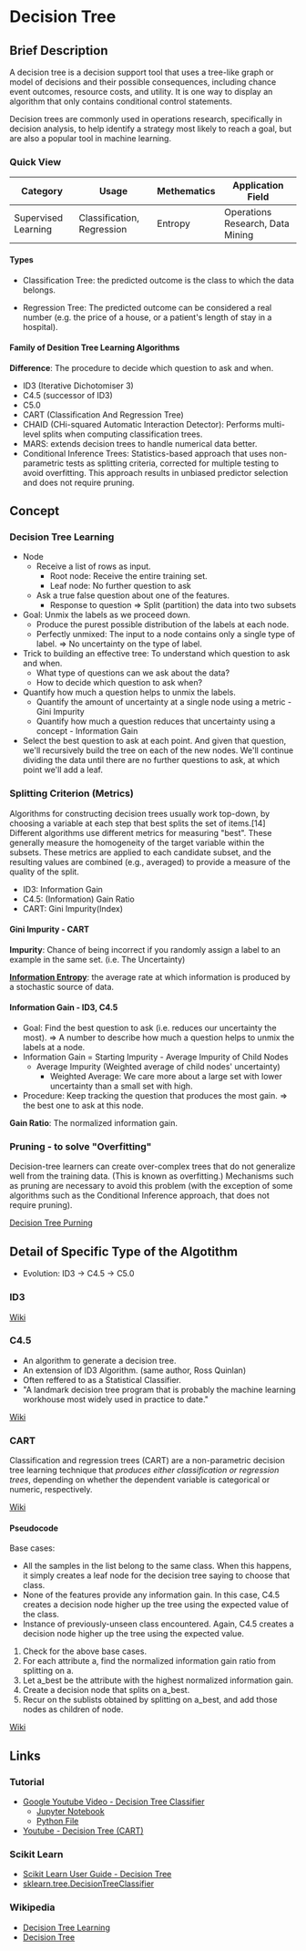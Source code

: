 # Decision Tree

## Brief Description

A decision tree is a decision support tool that uses a tree-like graph or model of decisions and their possible consequences, including chance event outcomes, resource costs, and utility. It is one way to display an algorithm that only contains conditional control statements.

Decision trees are commonly used in operations research, specifically in decision analysis, to help identify a strategy most likely to reach a goal, but are also a popular tool in machine learning.

### Quick View

| Category            | Usage                      | Methematics | Application Field                |
| ------------------- | -------------------------- | ----------- | -------------------------------- |
| Supervised Learning | Classification, Regression | Entropy     | Operations Research, Data Mining |

#### Types

* Classification Tree: the predicted outcome is the class to which the data belongs.

* Regression Tree: The predicted outcome can be considered a real number (e.g. the price of a house, or a patient's length of stay in a hospital).

#### Family of Desition Tree Learning Algorithms

**Difference**: The procedure to decide which question to ask and when.

* ID3 (Iterative Dichotomiser 3)
* C4.5 (successor of ID3)
* C5.0
* CART (Classification And Regression Tree)
* CHAID (CHi-squared Automatic Interaction Detector): Performs multi-level splits when computing classification trees.
* MARS: extends decision trees to handle numerical data better.
* Conditional Inference Trees: Statistics-based approach that uses non-parametric tests as splitting criteria, corrected for multiple testing to avoid overfitting. This approach results in unbiased predictor selection and does not require pruning.

## Concept

### Decision Tree Learning

* Node
  * Receive a list of rows as input.
    * Root node: Receive the entire training set.
    * Leaf node: No further question to ask
  * Ask a true false question about one of the features.
    * Response to question => Split (partition) the data into two subsets
* Goal: Unmix the labels as we proceed down.
  * Produce the purest possible distribution of the labels at each node.
  * Perfectly unmixed: The input to a node contains only a single type of label. => No uncertainty on the type of label.
* Trick to building an effective tree: To understand which question to ask and when.
  * What type of questions can we ask about the data?
  * How to decide which question to ask when?
* Quantify how much a question helps to unmix the labels.
  * Quantify the amount of uncertainty at a single node using a metric - Gini Impurity
  * Quantify how much a question reduces that uncertainty using a concept - Information Gain
* Select the best question to ask at each point. And given that question, we'll recursively build the tree on each of the new nodes. We'll continue dividing the data until there are no further questions to ask, at which point we'll add a leaf.

### Splitting Criterion (Metrics)

Algorithms for constructing decision trees usually work top-down, by choosing a variable at each step that best splits the set of items.[14] Different algorithms use different metrics for measuring "best". These generally measure the homogeneity of the target variable within the subsets. These metrics are applied to each candidate subset, and the resulting values are combined (e.g., averaged) to provide a measure of the quality of the split.

* ID3: Information Gain
* C4.5: (Information) Gain Ratio
* CART: Gini Impurity(Index)

#### Gini Impurity - CART

**Impurity**: Chance of being incorrect if you randomly assign a label to an example in the same set. (i.e. The Uncertainty)

[**Information Entropy**](https://en.wikipedia.org/wiki/Entropy_(information_theory)): the average rate at which information is produced by a stochastic source of data.

#### Information Gain - ID3, C4.5

* Goal: Find the best question to ask (i.e. reduces our uncertainty the most).
    => A number to describe how much a question helps to unmix the labels at a node.
* Information Gain = Starting Impurity - Average Impurity of Child Nodes
  * Average Impurity (Weighted average of child nodes' uncertainty)
    * Weighted Average: We care more about a large set with lower uncertainty than a small set with high.
* Procedure: Keep tracking the question that produces the most gain. => the best one to ask at this node.

**Gain Ratio**: The normalized information gain.

### Pruning - to solve "Overfitting"

Decision-tree learners can create over-complex trees that do not generalize well from the training data. (This is known as overfitting.) Mechanisms such as pruning are necessary to avoid this problem (with the exception of some algorithms such as the Conditional Inference approach, that does not require pruning).

[Decision Tree Purning](https://en.wikipedia.org/wiki/Pruning_(decision_trees))

## Detail of Specific Type of the Algotithm

* Evolution: ID3 -> C4.5 -> C5.0

### ID3

[Wiki](https://en.wikipedia.org/wiki/ID3_algorithm)

### C4.5

* An algorithm to generate a decision tree.
* An extension of ID3 Algorithm. (same author, Ross Quinlan)
* Often reffered to as a Statistical Classifier.
* "A landmark decision tree program that is probably the machine learning workhouse most widely used in practice to date."

[Wiki](https://en.wikipedia.org/wiki/C4.5_algorithm)

### CART

Classification and regression trees (CART) are a non-parametric decision tree learning technique that *produces either classification or regression trees*, depending on whether the dependent variable is categorical or numeric, respectively.

[Wiki](https://en.wikipedia.org/wiki/Predictive_analytics#Classification_and_regression_trees_.28CART.29)

#### Pseudocode

Base cases:

* All the samples in the list belong to the same class. When this happens, it simply creates a leaf node for the decision tree saying to choose that class.
* None of the features provide any information gain. In this case, C4.5 creates a decision node higher up the tree using the expected value of the class.
* Instance of previously-unseen class encountered. Again, C4.5 creates a decision node higher up the tree using the expected value.

1. Check for the above base cases.
2. For each attribute a, find the normalized information gain ratio from splitting on a.
3. Let a_best be the attribute with the highest normalized information gain.
4. Create a decision node that splits on a_best.
5. Recur on the sublists obtained by splitting on a_best, and add those nodes as children of node.

[Wiki](https://en.wikipedia.org/wiki/C4.5_algorithm)

## Links

### Tutorial

* [Google Youtube Video - Decision Tree Classifier](https://youtu.be/LDRbO9a6XPU)
  * [Jupyter Notebook](https://github.com/random-forests/tutorials/blob/master/decision_tree.ipynb)
  * [Python File](https://github.com/random-forests/tutorials/blob/master/decision_tree.py)
* [Youtube - Decision Tree (CART)](https://youtu.be/DCZ3tsQIoGU)

### Scikit Learn

* [Scikit Learn User Guide - Decision Tree](http://scikit-learn.org/stable/modules/tree.html)
* [sklearn.tree.DecisionTreeClassifier](http://scikit-learn.org/stable/modules/generated/sklearn.tree.DecisionTreeClassifier.html#sklearn.tree.DecisionTreeClassifier)

### Wikipedia

* [Decision Tree Learning](https://en.wikipedia.org/wiki/Decision_tree_learning)
* [Decision Tree](https://en.wikipedia.org/wiki/Decision_tree)
